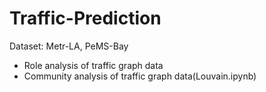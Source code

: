 # Traffic-Prediction
Dataset: Metr-LA, PeMS-Bay

* Role analysis of traffic graph data
* Community analysis of traffic graph data(Louvain.ipynb)
